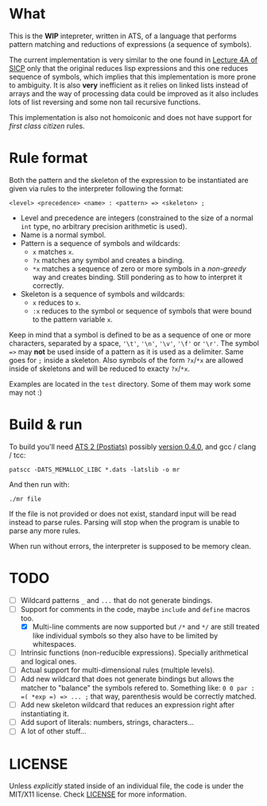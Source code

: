What
====
This is the **WIP** intepreter, written in ATS, of a language that performs pattern matching and reductions of expressions (a sequence of symbols).

The current implementation is very similar to the one found in [Lecture 4A of SICP](https://www.youtube.com/watch?v=amf5lTZ0UTc) only that the original
reduces lisp expressions and this one reduces sequence of symbols, which implies that this implementation is more prone to ambiguity.
It is also **very** inefficient as it relies on linked lists instead of arrays and the way of processing data could be improved as it also includes lots
of list reversing and some non tail recursive functions.

This implementation is also not homoiconic and does not have support for _first class citizen_ rules.

Rule format
===========
Both the pattern and the skeleton of the expression to be instantiated are given via rules to the interpreter following the format:

    <level> <precedence> <name> : <pattern> => <skeleton> ;

- Level and precedence are integers (constrained to the size of a normal `int` type, no arbitrary precision arithmetic is used).
- Name is a normal symbol.
- Pattern is a sequence of symbols and wildcards:
    - `x` matches `x`.
    - `?x` matches any symbol and creates a binding.
    - `*x` matches a sequence of zero or more symbols in a _non-greedy_ way and creates binding. Still pondering as to how to interpret it correctly.
- Skeleton is a sequence of symbols and wildcards:
    - `x` reduces to `x`.
    - `:x` reduces to the symbol or sequence of symbols that were bound to the pattern variable `x`.

Keep in mind that a symbol is defined to be as a sequence of one or more characters, separated by a space, `'\t'`, `'\n'`, `'\v'`, `'\f'` or `'\r'`.
The symbol `=>` may **not** be used inside of a pattern as it is used as a delimiter. Same goes for `;` inside a skeleton. Also symbols of the form `?x`/`*x` are
allowed inside of skeletons and will be reduced to exacty `?x`/`*x`.

Examples are located in the `test` directory. Some of them may work some may not :)

Build & run
===========
To build you'll need [ATS 2 (Postiats)](http://www.ats-lang.org/) possibly [version 0.4.0](https://sourceforge.net/projects/ats2-lang/files/ats2-lang/), and gcc / clang / tcc:

    patscc -DATS_MEMALLOC_LIBC *.dats -latslib -o mr

And then run with:

    ./mr file

If the file is not provided or does not exist, standard input will be read instead to parse rules. Parsing will stop when the program is unable to parse any more rules.

When run without errors, the interpreter is supposed to be memory clean.

TODO
====
- [ ] Wildcard patterns `_` and `...` that do not generate bindings.
- [ ] Support for comments in the code, maybe `include` and `define` macros too.
    - [x] Multi-line comments are now supported but `/*` and `*/` are still treated like individual symbols so they also have to be limited by whitespaces.
- [ ] Intrinsic functions (non-reducible expressions). Specially arithmetical and logical ones.
- [ ] Actual support for multi-dimensional rules (multiple levels).
- [ ] Add new wildcard that does not generate bindings but allows the matcher to "balance" the symbols refered to. Something like:
        `0 0 par : =( *exp =) => ... ;`
      that way, parenthesis would be correctly matched.
- [ ] Add new skeleton wildcard that reduces an expression right after instantiating it.
- [ ] Add suport of literals: numbers, strings, characters...
- [ ] A lot of other stuff...

LICENSE
=======
Unless *explicitly* stated inside of an individual file, the code is under the MIT/X11 license.
Check [LICENSE](LICENSE) for more information.
